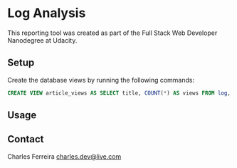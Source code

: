 # Log Analysis

This reporting tool was created as part of the Full Stack Web Developer
Nanodegree at Udacity.

## Setup

Create the database views by running the following commands:

```sql
CREATE VIEW article_views AS SELECT title, COUNT(*) AS views FROM log, articles WHERE path=CONCAT('/article/', slug) GROUP BY articles.id;
```

## Usage

## Contact

Charles Ferreira <charles.dev@live.com>

